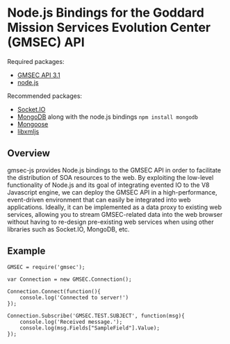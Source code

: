 Node.js Bindings for the Goddard Mission Services Evolution Center (GMSEC) API
==============================================================================

Required packages:

* [GMSEC API 3.1](http://sourceforge.net/projects/gmsec/)
* [node.js](http://nodejs.org/)

Recommended packages:

* [Socket.IO](http://socket.io/)
* [MongoDB](http://www.mongodb.org/) along with the node.js bindings `npm install mongodb`
* [Mongoose](http://blog.learnboost.com/blog/mongoose/)
* [libxmljs](https://github.com/polotek/libxmljs)

Overview
--------

gmsec-js provides Node.js bindings to the GMSEC API in order to facilitate the distribution of SOA resources to the web. By exploiting the low-level functionality of Node.js and its goal of integrating evented IO to the V8 Javascript engine, we can deploy the GMSEC API in a high-performance, event-driven environment that can easily be integrated into web applications. Ideally, it can be implemented as a data proxy to existing web services, allowing you to stream GMSEC-related data into the web browser without having to re-design pre-existing web services when using other libraries such as Socket.IO, MongoDB, etc.

Example
-------

    GMSEC = require('gmsec');
    
    var Connection = new GMSEC.Connection();

    Connection.Connect(function(){
        console.log('Connected to server!')
    });

    Connection.Subscribe('GMSEC.TEST.SUBJECT', function(msg){
        console.log('Received message.');
        console.log(msg.Fields["SampleField"].Value);
    });
